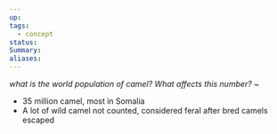 ```yaml
---
up: 
tags:
  - concept
status: 
Summary:
aliases:
---
```

*what is the world population of camel? What affects this number?*
~
- 35 million camel, most in Somalia
- A lot of wild camel not counted, considered feral after bred camels escaped
<!--SR:!2025-03-06,1,230-->